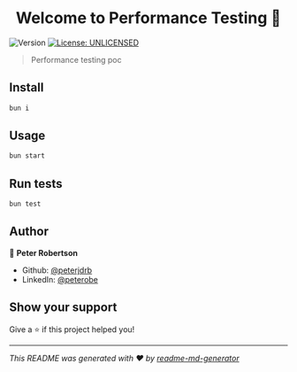 <h1 align="center">Welcome to Performance Testing 👋</h1>
<p>
  <img alt="Version" src="https://img.shields.io/badge/version-0.1.1-blue.svg?cacheSeconds=2592000" />
  <a href="#" target="_blank">
    <img alt="License: UNLICENSED" src="https://img.shields.io/badge/License-UNLICENSED-yellow.svg" />
  </a>
</p>

> Performance testing poc

## Install

```sh
bun i
```

## Usage

```sh
bun start
```

## Run tests

```sh
bun test
```

## Author

👤 **Peter Robertson**

* Github: [@peterjdrb](https://github.com/peterjdrb)
* LinkedIn: [@peterobe](https://linkedin.com/in/peterobe)

## Show your support

Give a ⭐️ if this project helped you!

***
_This README was generated with ❤️ by [readme-md-generator](https://github.com/kefranabg/readme-md-generator)_